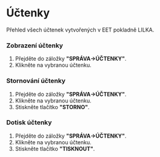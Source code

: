 # Účtenky

Přehled všech účtenek vytvořených v EET pokladně LILKA.

### Zobrazení účtenky

1. Přejděte do záložky **"SPRÁVA-&gt;ÚČTENKY"**.
2. Klikněte na vybranou účtenku.

### Stornování účtenky

1. Přejděte do záložky **"SPRÁVA-&gt;ÚČTENKY"**.
2. Klikněte na vybranou účtenku.
3. Stiskněte tlačítko **"STORNO"**.

### Dotisk účtenky

1. Přejděte do záložky **"SPRÁVA-&gt;ÚČTENKY"**.
2. Klikněte na vybranou účtenku.
3. Stiskněte tlačítko **"TISKNOUT"**.



